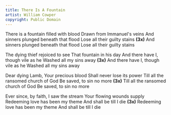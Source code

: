 ```yaml
---
title: There Is A Fountain
artist: William Cowper
copyright: Public Domain
---
```


There is a fountain filled with blood
Drawn from Immanuel's veins
And sinners plunged beneath that flood
Lose all their guilty stains    <strong>(3x)</strong>
And sinners plunged beneath that flood
Lose all their guilty stains

The dying thief rejoiced to see
That fountain in his day
And there have I, though vile as he
Washed all my sins away    <strong>(3x)</strong>
And there have I, though vile as he
Washed all my sins away

Dear dying Lamb, Your precious blood
Shall never lose its power
Till all the ransomed church of God
Be saved, to sin no more    <strong>(3x)</strong>
Till all the ransomed church of God
Be saved, to sin no more

Ever since, by faith, I saw the stream
Your flowing wounds supply
Redeeming love has been my theme
And shall be till I die    <strong>(3x)</strong>
Redeeming love has been my theme
And shall be till I die











